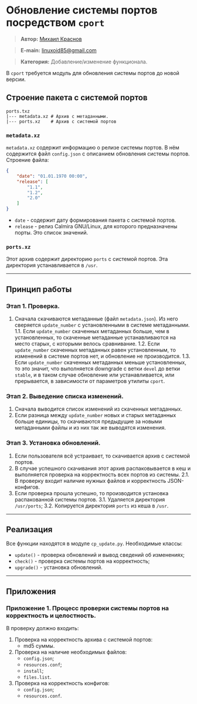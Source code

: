 # Обновление системы портов посредством `cport`

> **Автор:** [Михаил Краснов](https://github.com/Linuxoid85)

> **E-main:** [linuxoid85@gmail.com](mailto:linuxoid85@gmail.com)

> **Категория:** Добавление/изменение функционала.

В `cport` требуется модуль для обновления системы портов до новой версии.

## Строение пакета с системой портов

```
ports.txz
|--- metadata.xz # Архив с метаданными.
|--- ports.xz    # Архив с системой портов
```

### `metadata.xz`

`metadata.xz` содержит информацию о релизе системы портов. В нём содержится файл `config.json` с описанием обновления системы портов. Строение файла:

```json
{
    "date": "01.01.1970 00:00",
    "release": [
        "1.1",
        "1.2",
        "2.0"
    ]
}
```

- `date` - содержит дату формирования пакета с системой портов.
- `release` - релиз Calmira GNU/Linux, для которого предназначены порты. Это список значений.

### `ports.xz`

Этот архив содержит директорию `ports` с системой портов. Эта директория устанавливается в `/usr`.

***

## Принцип работы

### Этап 1. Проверка.

1. Сначала скачиваются метаданные (файл `metadata.json`). Из него сверяется `update_number` с установленными в системе метаданными.
    1.1. Если `update_number` скаченных метаданных больше, чем в установленных, то скаченные метаданные устанавливаются на место старых, с которыми велось сравнивание.
    1.2. Если `update_number` скаченных метаданных равен установленным, то изменений в системе портов нет, и обновление не производится.
    1.3. Если `update_number` скаченных метаданных меньше установленных, то это значит, что выполняется downgrade с ветки `devel` до ветки `stable`, и в таком случае обновление или устанавливается, или прерывается, в зависимости от параметров утилиты `cport`.

### Этап 2. Выведение списка изменений.

1. Сначала выводится список изменений из скаченных метаданных.
2. Если разница между `update_number` новых и старых метаданных больше единицы, то скачиваются предыдущие за новыми метаданными файлы и из них так же выводятся изменения.

### Этап 3. Установка обновлений.

1. Если пользователя всё устраивает, то скачивается архив с системой портов.
2. В случае успешного скачивания этот архив распаковывается в кеш и выполняется проверка на корректность всех портов из системы.
    2.1. В проверку входит наличие нужных файлов и корректность JSON-конфигов.
3. Если проверка прошла успешно, то производится установка распакованной системы портов.
    3.1. Удаляется директория `/usr/ports`;
    3.2. Копируется директория `ports` из кеша в `/usr`.

***

## Реализация

Все функции находятся в модуле `cp_update.py`. Необходимые классы:

- `update()` - проверка обновлений и вывод сведений об изменениях;
- `check()` - проверка системы портов на корректность;
- `upgrade()` - установка обновлений.

***

## Приложения

### Приложение 1. Процесс проверки системы портов на корректность и целостность.

В проверку должно входить:

1. Проверка на корректность архива с системой портов:
    - md5 суммы.
2. Проверка на наличие необходимых файлов:
    - `config.json`;
    - `resources.conf`;
    - `install`;
    - `files.list`.
3. Проверка на корректность конфигов:
    - `config.json`;
    - `resources.conf`.